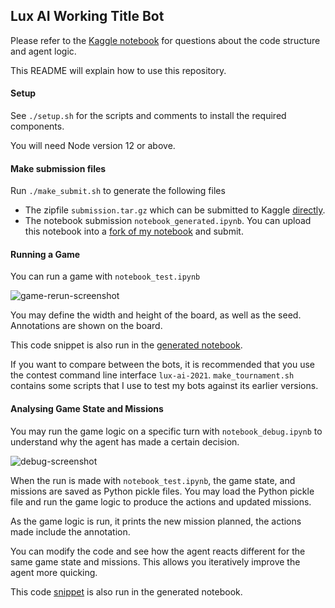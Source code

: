 ## Lux AI Working Title Bot

Please refer to the [Kaggle notebook](https://www.kaggle.com/huikang/lux-ai-working-title-bot) for questions about the code structure and agent logic.

This README will explain how to use this repository.



#### Setup

See `./setup.sh` for the scripts and comments to install the required components.

You will need Node version 12 or above.



#### Make submission files

Run `./make_submit.sh` to generate the following files

- The zipfile `submission.tar.gz` which can be submitted to Kaggle [directly](https://www.kaggle.com/c/lux-ai-2021/submissions).
- The notebook submission `notebook_generated.ipynb`. You can upload this notebook into a [fork of my notebook](https://www.kaggle.com/kernels/fork-version/73552476) and submit.



#### Running a Game

You can run a game with `notebook_test.ipynb`

![game-rerun-screenshot](assets/game-rerun-screenshot.png)

You may define the width and height of the board, as well as the seed. Annotations are shown on the board.

This code snippet is also run in the [generated notebook](https://www.kaggle.com/huikang/lux-ai-working-title-bot#Game-Rendering).

If you want to compare between the bots, it is recommended that you use the contest command line interface `lux-ai-2021`.
`make_tournament.sh` contains some scripts that I use to test my bots against its earlier versions.



#### Analysing Game State and Missions

You may run the game logic on a specific turn with `notebook_debug.ipynb` to understand why the agent has made a certain decision.

![debug-screenshot](assets/debug-screenshot.png)

When the run is made with `notebook_test.ipynb`, the game state, and missions are saved as Python pickle files. You may load the Python pickle file and run the game logic to produce the actions and updated missions.

As the game logic is run, it prints the new mission planned, the actions made include the annotation.

You can modify the code and see how the agent reacts different for the same game state and missions. This allows you iteratively improve the agent more quicking.

This code [snippet](https://www.kaggle.com/huikang/lux-ai-working-title-bot?scriptVersionId=73552476#Debugging) is also run in the generated notebook.
